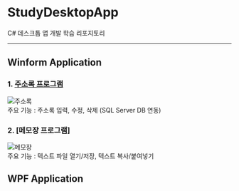 # StudyDesktopApp
C# 데스크톱 앱 개발 학습 리포지토리

-----------------------------------

## Winform Application 
### 1. [주소록 프로그램](https://github.com/BlancBunny/StudyDesktopApp/tree/main/WinformApp/WinFormAdvancedBank/AddressInfoApp)


![주소록](https://user-images.githubusercontent.com/77951828/111265340-51afd580-866c-11eb-8534-b304fb53ed9e.png)  
주요 기능 : 주소록 입력, 수정, 삭제 (SQL Server DB 연동)

### 2. [메모장 프로그램]

![메모장](https://user-images.githubusercontent.com/77951828/111266364-cb948e80-866d-11eb-9935-0d5ad3767c61.png)  
주요 기능 : 텍스트 파일 열기/저장, 텍스트 복사/붙여넣기

## WPF Application 
